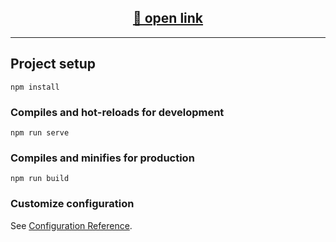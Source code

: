 <h2 align="center">
  <a href="https://artjs.site/" target="_blank">🔗 open link</a> 
</h3>

---

## Project setup
```
npm install
```

### Compiles and hot-reloads for development
```
npm run serve
```

### Compiles and minifies for production
```
npm run build
```

### Customize configuration
See [Configuration Reference](https://cli.vuejs.org/config/).
